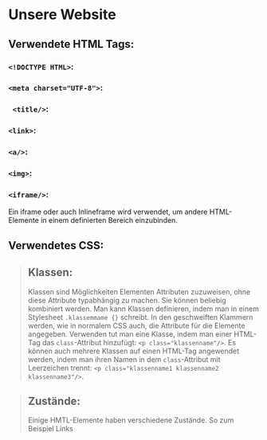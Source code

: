 # Unsere Website

## Verwendete HTML Tags:

### `<!DOCTYPE HTML>`:

### `<meta charset="UTF-8">`:

### ` <title/>`:

### `<link>`:

### `<a/>`:

### `<img>`:

### `<iframe/>`:

Ein iframe oder auch Inlineframe wird verwendet, um andere HTML-Elemente in einem definierten Bereich einzubinden.

## Verwendetes CSS:



> ## Klassen:
> Klassen sind Möglichkeiten Elementen Attributen zuzuweisen, ohne diese Attribute typabhängig zu machen.
> Sie können beliebig kombiniert werden.
> Man kann Klassen definieren, indem man in einem Stylesheet `.klassemmame {}` schreibt. In den geschweiften Klammern
> werden, wie in normalem CSS auch, die Attribute für die Elemente angegeben.
> Verwenden tut man eine Klasse, indem man einer HTML-Tag das `class`-Attribut hinzufügt: `<p class="klassenname"/>`.
> Es können auch mehrere Klassen auf einen HTML-Tag angewendet werden, indem man ihren Namen in dem `class`-Attribut mit
> Leerzeichen trennt: `<p class="klassenname1 klassenname2 klassenname3"/>`.

> ## Zustände:
> Einige HMTL-Elemente haben verschiedene Zustände. So zum Beispiel Links 
